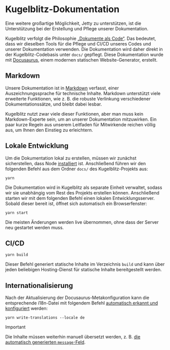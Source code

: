 Kugelblitz-Dokumentation
========================

Eine weitere großartige Möglichkeit, Jetty zu unterstützen, ist die Unterstützung bei der Erstellung und Pflege unserer
Dokumentation.

Kugelblitz verfolgt die Philosophie
[„Dokumente als Code“](https://writethedocs.qubitpi.org/en/latest/guide/docs-as-code/). Das bedeutet, dass wir dieselben
Tools für die Pflege und CI/CD unseres Codes und unserer Dokumentation verwenden. Die Dokumentation wird daher direkt in
der Kugelblitz-Codebasis unter `docs/` gepflegt. Diese Dokumentation wurde mit
[Docusaurus](https://docusaurus.qubitpi.org/), einem modernen statischen Website-Generator, erstellt.

Markdown
--------

Unsere Dokumentation ist in [Markdown](https://en.wikipedia.org/wiki/Markdown) verfasst, einer Auszeichnungssprache für
technische Inhalte. Markdown unterstützt viele erweiterte Funktionen, wie z. B. die robuste Verlinkung verschiedener
Dokumentationssätze, und bleibt dabei lesbar.

Kugelblitz nutzt zwar viele dieser Funktionen, aber man muss kein Markdown-Experte sein, um an unserer Dokumentation
mitzuwirken. Ein paar kurze Regeln aus unserem Leitfaden für Mitwirkende reichen völlig aus, um Ihnen den Einstieg zu
erleichtern.

Lokale Entwicklung
------------------

Um die Dokumentation lokal zu erstellen, müssen wir zunächst sicherstellen, dass Node
[installiert](https://deb.nodesource.com/) ist. Anschließend führen wir den folgenden Befehl aus dem Ordner `docs/` des
Kugelblitz-Projekts aus:

```console
yarn
```

Die Dokumentation wird in Kugelblitz als separate Einheit verwaltet, sodass wir sie unabhängig vom Rest des Projekts
erstellen können. Anschließend starten wir mit dem folgenden Befehl einen lokalen Entwicklungsserver. Sobald dieser
bereit ist, öffnet sich automatisch ein Browserfenster:

```console
yarn start
```

Die meisten Änderungen werden live übernommen, ohne dass der Server neu gestartet werden muss.

CI/CD
-----

```console
yarn build
```

Dieser Befehl generiert statische Inhalte im Verzeichnis `build` und kann über jeden beliebigen Hosting-Dienst für
statische Inhalte bereitgestellt werden.

Internationalisierung
---------------------

Nach der Aktualisierung der Docusaurus-Metakonfiguration kann die entsprechende i18n-Datei mit folgendem Befehl
[automatisch erkannt und konfiguriert](https://docusaurus.qubitpi.org/docs/i18n/tutorial#translate-plugin-data) werden:

```console
yarn write-translations --locale de
```

> [!IMPORTANT]
>
> Die Inhalte müssen weiterhin manuell übersetzt werden, z. B.
> [die automatisch generierten `message`-Feld](i18n/de/docusaurus-plugin-content-docs/current.json).

